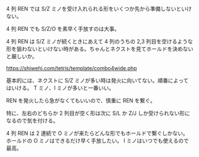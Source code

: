 4 列 REN では S/Z ミノを受け入れられる形をいくつか先から準備しないといけない。

4 列 REN でも S/Z/O を素早く手放すのは大事。

4 列 REN は S/Z ミノが続くときにあえて 4 列のうちの 2,3 列目を空けるような形を狙わないといけない時がある。ちゃんとネクストを見てホールドを決めないと厳しいか。

https://shiwehi.com/tetris/template/combo4wide.php

基本的には、ネクストに S/Z ミノが多い時は発火に向いてない。順番によってはいける。
T ミノ、I ミノが多いと一番いい。

REN を発火したら急がなくてもいいので、慎重に REN を繋ぐ。

特に、左右のどちらか 2 列目が空く形は次に S/L か Z/J しか受けられない形になるので気を付ける。

4 列 REN は 2 連続で O ミノが来たらどんな形でもホールドで繋ぐしかない。
ホールドの O ミノはできるだけ早く手放したい。
I ミノはいつでも使えるので最高。
